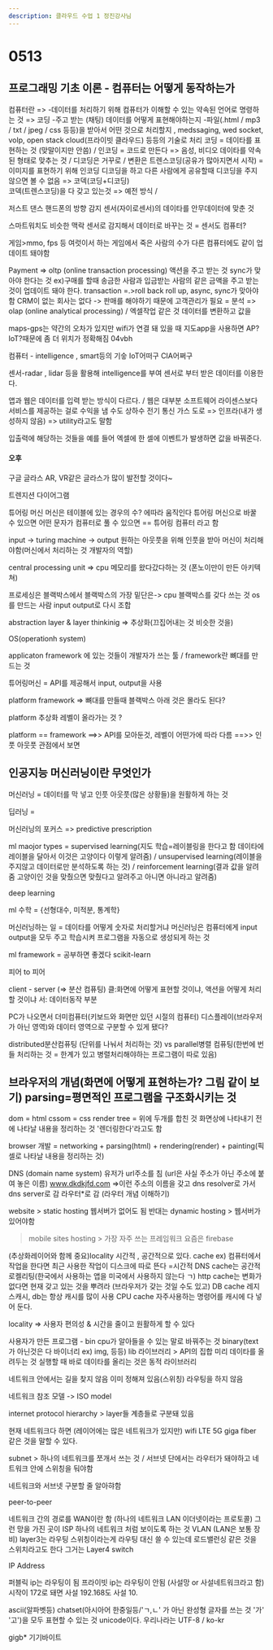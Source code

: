 ```yaml
---
description: 클라우드 수업 1 정진강사님
---
```


# 0513

## 프로그래밍 기초 이론 - 컴퓨터는 어떻게 동작하는가

컴퓨터란 =&gt; -데이터를 처리하기 위해 컴퓨터가 이해할 수 있는 약속된 언어로 명령하는 것 =&gt; 코딩 -주고 받는 \(채팅\) 데이터를 어떻게 표현해야하는지 -파일\(.html / mp3 / txt / jpeg / css 등등\)을 받아서 어떤 것으로 처리할지 , medssaging, wed socket, volp, open stack cloud\(프라이빗 클라우드\) 등등의 기술로 처리 코딩 = 데이타를 표현하는 것 \(맞말이지만 안씀\) / 인코딩 = 코드로 만든다 =&gt; 음성, 비디오 데이타를 약속된 형태로 맞추는 것 / 디코딩은 거꾸로 / 변환은 트렌스코딩\(공유가 많아지면서 시작\) =이미지를 표현하기 위해 인코딩 디코딩을 하고 다른 사람에게 공유할때 디코딩을 주지 않으면 볼 수 없음 =&gt; 코덱\(코딩+디코딩\)  
코덱\(트렌스코딩\)을 다 갖고 있는것 =&gt; 예전 방식 /

저스트 댄스 핸드폰의 방향 감지 센서\(자이로센서\)의 데이타를 안무데이터에 맞춘 것

스마트워치도 비슷한 맥락 센서로 감지해서 데이터로 바꾸는 것 = 센서도 컴퓨터?

게임&gt;mmo, fps 등 여럿이서 하는 게임에서 죽은 사람의 수가 다른 컴퓨터에도 같이 업데이트 돼야함

Payment =&gt; oltp \(online transaction processing\) 액션을 주고 받는 것 sync가 맞아야 한다는 것 ex\)구매를 할때 송금한 사람과 입금받는 사람의 같은 금액을 주고 받는 것이 업데이트 돼야 한다. transaction =.&gt;roll back roll up, async, sync가 맞아야함 CRM이 없는 회사는 없다 -&gt; 판매를 해야하기 때문에 고객관리가 필요 = 분석 =&gt; olap \(online analytical processing\) / 엑셀작업 같은 것 데이터를 변환하고 값을

maps-gps는 약간의 오차가 있지만 wifi가 연결 돼 있을 때 지도app을 사용하면 AP?IoT?때문에 좀 더 위치가 정확해짐 04vbh

컴퓨터 - intelligence , smart등의 기숳 IoT어떠구 CIA어쩌구

센서-radar , lidar 등을 활용해 intelligence를 부여 센서로 부터 받은 데이터를 이용한다.

앱과 웹은 데이터를 입력 받는 방식이 다르다. / 웹은 대부분 소프트웨어 라이센스보다 서비스를 제공하는 걸로 수익을 냄 수도 상하수 전기 통신 가스 도로 =&gt; 인프라\(내가 생성하지 않음\) =&gt; utility라고도 말함

입출력에 해당하는 것들을 예를 들어 엑셀에 한 셀에 이벤트가 발생하면 값을 바꿔준다.



#### 오후

구글 글 라스 AR, VR같은 글라스가 많이 발전할 것이다~

트렌지션 다이어그램

튜어링 머신 머신은 테이블에 있는 경우의 수? 에따라 움직인다 튜어링 머신으로 바꿀 수 있으면 어떤 문자가 컴퓨터로 풀 수 있으면 == 튜어링 컴퓨터 라고 함

input -&gt; turing machine -&gt; output 원하는 아웃풋을 위해 인풋을 받아 머신이 처리해야함\(머신에서 처리하는 것 개발자의 역할\)

central processing unit =&gt; cpu 메모리를 왔다갔다하는 것 \(폰노이만이 만든 아키텍쳐\)

프로세싱은 블랙박스에서 블랙박스의 가장 밑단은-&gt; cpu 블랙박스를 갖다 쓰는 것 os를 만드는 사람 input output로 다시 조합

abstraction layer & layer thinkinig =&gt; 추상화\(끄집어내는 것 비슷한 것을\)

OS\(operationh system\)

applicaton framework 에 있는 것들이 개발자가 쓰는 툴 / framework란 뼈대를 만드는 것

튜어링머신 = API를 제공해서 input, output을 사용

platform framework =&gt; 뼈대를 만들때 블랙박스 아래 것은 몰라도 된다?

platform 추상화 레벨이 올라가는 것 ?

platform == framework ==&gt;&gt; API를 모아둔것, 레벨이 어떤가에 따라 다름 ==&gt;&gt; 인풋 아웃풋 관점에서 보면



## 인공지능 머신러닝이란 무엇인가

머신러닝 = 데이터를 막 넣고 인풋 아웃풋\(많은 상황들\)을 원활하게 하는 것

딥러닝 =

머신러닝의 포커스 =&gt; predictive prescription

ml maojor types = supervised learning\(지도 학습=레이블링을 한다고 함 데이타에 레이블을 달아서 이것은 고양이다 이렇게 알려줌\) / unsupervised learning\(레이블을 주지않고 데이터로만 분석하도록 하는 것\) / reinforcement learning\(결과 값을 알려줌 고양이인 것을 맞췄으면 맞췄다고 알려주고 아니면 아니라고 알려줌\)

deep learning

ml 수학 = {선형대수, 미적분, 통계학}

머신러닝하는 일 = 데이타를 어떻게 숫자로 처리할거냐 머신러닝은 컴퓨터에게 input output을 모두 주고 학습시켜 프로그램을 자동으로 생성되게 하는 것

ml framework = 공부하면 좋겠다 scikit-learn



피어 to 피어

client - server \(=&gt; 분산 컴퓨팅\) 클:화면에 어떻게 표현할 것이냐, 액션을 어떻게 처리할 것이냐 서: 데이터동작 부분

PC가 나오면서 더미컴퓨터\(키보드와 화면만 있던 시절의 컴퓨터\) 디스플레이\(브라우저가 아닌 영역\)와 데이터 영역으로 구분할 수 있게 됐다?

distributed분산컴퓨팅 \(단위를 나눠서 처리하는 것\) vs parallel병렬 컴퓨팅\(한번에 번들 처리하는 것 = 한계가 있고 병렬처리해야하는 프로그램이 따로 있음\)

## 브라우저의 개념\(화면에 어떻게 표현하는가? 그림 같이 보기\) parsing=평면적인 프로그램을 구조화시키는 것

dom = html cssom = css render tree = 위에 두개를 합친 것 화면상에 나타내기 전에 나타날 내용을 정리하는 것 '렌더링한다'라고도 함

browser 개발 = networking + parsing\(html\) + rendering\(render\) + painting\(픽셀로 나타날 내용을 정리하는 것\)

DNS \(domain name system\) 유저가 url주소를 침 \(url은 사실 주소가 아닌 주소에 붙여 놓은 이름\) www.dkdkjfd.com =&gt;이런 주소의 이름을 갖고 dns resolver로 가서 dns server로 감 라우터\*로 감 \(라우터 개념 이해하기\)

website &gt; static hosting 웹서버가 없어도 됨 반대는 dynamic hosting &gt; 웹서버가 있어야함

> mobile sites hosting &gt; 가장 자주 쓰는 프레임워크 요즘은 firebase

\(추상화레이어와 함께 중요\)locality 시간적 , 공간적으로 있다. cache ex\) 컴퓨터에서 작업을 한다면 최근 사용한 작업이 디스크에 따로 뜬다 =시간적 DNS cache는 공간적 로켈리팅\(한국에서 사용하는 앱을 미국에서 사용하지 않는다 ㄱ\) http cache는 변화가 없다면 현재 갖고 있는 것을 뿌려라 \(브라우저가 갖는 것일 수도 있고\) DB cache 레지스캐시, db는 항상 캐시를 많이 사용 CPU cache 자주사용하는 명령어를 캐시에 다 넣어 둔다.

locality =&gt; 사용자 편의성 & 시간을 줄이고 원활하게 할 수 있다

사용자가 만든 프로그램 - bin cpu가 알아들을 수 있는 말로 바꿔주는 것 binary\(text가 아닌것은 다 바이너리 ex\) img, 등등\) lib 라이브러리 &gt; API의 집합 미리 데이타를 올려두는 것 실행할 때 바로 데이타를 올리는 것은 동적 라이브러리

네트워크 안에서는 길을 찾지 않음 이미 정해져 있음\(스위칭\) 라우팅을 하지 않음

네트워크 참조 모델 -&gt; ISO model

internet protocol hierarchy &gt; layer들 계층들로 구분돼 있음

현재 네트워크다 하면 \(레이어에는 많은 네트워크가 있지만\) wifi LTE 5G giga fiber 같은 것을 말할 수 있다.

subnet &gt; 하나의 네트워크를 쪼개서 쓰는 것 / 서브넷 단에서는 라우터가 돼야하고 네트워크 안에 스위칭을 둬야함

네트워크와 서브넷 구분할 줄 알아햐함

peer-to-peer

네트워크 간의 경로를 WAN이란 함 \(하나의 네트워크 LAN 이더넷이라는 프로토콜\) 그런 망을 가진 곳이 ISP 하나의 네트워크 처럼 보이도록 하는 것 VLAN \(LAN은 보통 장비\) layer3는 라우팅 스위칭이라는게 라우팅 대신 쓸 수 있는데 로드밸런싱 같은 것을 스위치라고도 한다 그거는 Layer4 switch

IP Address

퍼블릭 ip는 라우팅이 됨 프라이빗 ip는 라우팅이 안됨 \(사설망 or 사설네트워크라고 함\) 시작이 172로 돼면 사설 192.168도 사설 10.



ascii\(알파벳등\) chatset\(아시아어 한중일등/'ㄱ,ㄴ' 가 아닌 완성형 글자를 쓰는 것 '가' '고'\)을 모두 표현할 수 있는 것 unicode이다. 우리나라는 UTF-8 / ko-kr

gigb\* 기기바이트

